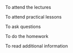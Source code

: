 To attend the lectures

To attend practical lessons

To ask questions

To do the homework

To read additional information
